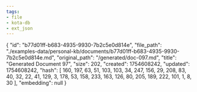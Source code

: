 ```yaml
---
tags:
- file
- kota-db
- ext_json
---
```

{
  "id": "b77d01ff-b683-4935-9930-7b2c5e0d814e",
  "file_path": "./examples-data/personal-kb/documents/b77d01ff-b683-4935-9930-7b2c5e0d814e.md",
  "original_path": "/generated/doc-097.md",
  "title": "Generated Document 97",
  "size": 202,
  "created": 1754608242,
  "updated": 1754608242,
  "hash": [
    160,
    197,
    63,
    51,
    103,
    103,
    34,
    247,
    156,
    29,
    208,
    83,
    40,
    32,
    22,
    41,
    129,
    3,
    178,
    53,
    158,
    233,
    163,
    126,
    80,
    205,
    189,
    222,
    101,
    1,
    8,
    30
  ],
  "embedding": null
}
